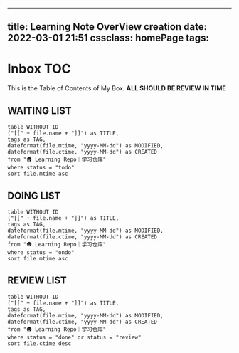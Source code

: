 
---
title: Learning Note OverView
creation date: 2022-03-01 21:51 
cssclass: homePage
tags:
---
# Inbox TOC

This is the Table of Contents of My Box. **ALL SHOULD BE REVIEW IN TIME**

## WAITING LIST

```dataview
table WITHOUT ID
("[[" + file.name + "]]") as TITLE,
tags as TAG,
dateformat(file.mtime, "yyyy-MM-dd") as MODIFIED,
dateformat(file.ctime, "yyyy-MM-dd") as CREATED
from "🛖 Learning Repo｜学习仓库"
where status = "todo"
sort file.mtime asc
```

## DOING LIST

```dataview
table WITHOUT ID
("[[" + file.name + "]]") as TITLE,
tags as TAG,
dateformat(file.mtime, "yyyy-MM-dd") as MODIFIED,
dateformat(file.ctime, "yyyy-MM-dd") as CREATED
from "🛖 Learning Repo｜学习仓库"
where status = "ondo"
sort file.mtime asc
```

## REVIEW LIST

```dataview
table WITHOUT ID
("[[" + file.name + "]]") as TITLE,
tags as TAG,
dateformat(file.mtime, "yyyy-MM-dd") as MODIFIED,
dateformat(file.ctime, "yyyy-MM-dd") as CREATED
from "🛖 Learning Repo｜学习仓库"
where status = "done" or status = "review"
sort file.ctime desc
```
